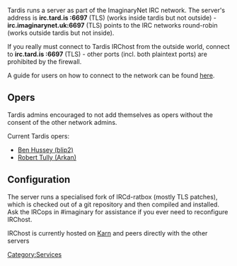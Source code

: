 Tardis runs a server as part of the ImaginaryNet IRC network. The
server's address is **irc.tard.is :6697** (TLS) (works inside tardis but
not outside) - **irc.imaginarynet.uk:6697** (TLS) points to the IRC
networks round-robin (works outside tardis but not inside).

If you really must connect to Tardis IRChost from the outside world,
connect to **irc.tard.is :6697** (TLS) - other ports (incl. both
plaintext ports) are prohibited by the firewall.

A guide for users on how to connect to the network can be found
[here](Tardis_Beginner_Tutorials/5 "wikilink").

## Opers

Tardis admins encouraged to not add themselves as opers without the
consent of the other network admins.

Current Tardis opers:

-   [Ben Hussey (blip2)](User:Blip2 "wikilink")
-   [Robert Tully (Arkan)](User:Arkan "wikilink")

## Configuration

The server runs a specialised fork of IRCd-ratbox (mostly TLS patches),
which is checked out of a git repository and then compiled and
installed. Ask the IRCops in #imaginary for assistance if you ever need
to reconfigure IRChost.

IRChost is currently hosted on [Karn](Karn "wikilink") and peers
directly with the other servers

[Category:Services](Category:Services "wikilink")